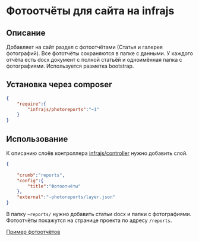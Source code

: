 # Фотоотчёты для сайта на infrajs

## Описание
Добавляет на сайт раздел с фотоотчётами (Статья и галерея фотографий). Все фототчёты сохраняются в папке с данными. У каждого отчёта есть docx документ с полной статьёй и одноимённая папка с фотографиями. Используется разметка bootstrap.

## Установка через composer

```json
{
	"require":{
		"infrajs/photoreports":"~1"
	}
}
```

## Использование
К описанию слоёв контроллера [infrajs/controller](https://github.com/infrajs/controller) нужно добавить слой.

```json
{
			
	"crumb":"reports",
	"config":{
		"title":"Фотоотчёты"
	},
	"external":"-photoreports/layer.json"
}
```
В папку ```~reports/``` нужно добавить статьи docx и папки с фотографиями. Фотоотчёты покажутся на странице проекта по адресу ```/reports```. 


[Пример фотоотчётов](http://bassein-tgu.ru/reports)